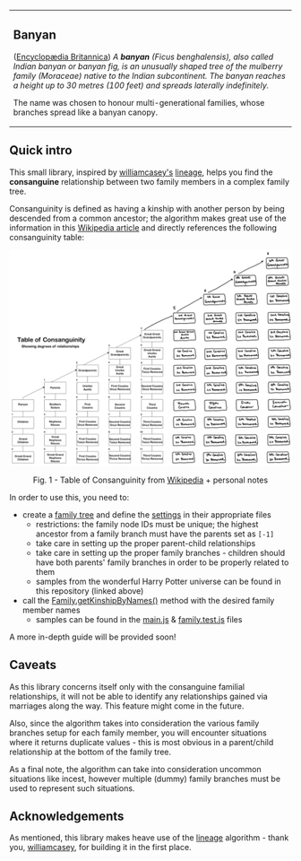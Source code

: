 <table style="border: none">
<tr>
<td>

## Banyan

([Encyclopædia Britannica](https://www.britannica.com/plant/banyan)) *A **banyan** (Ficus benghalensis), also called Indian banyan or banyan fig, is an unusually shaped tree of the mulberry family (Moraceae) native to the Indian subcontinent. The banyan reaches a height up to 30 metres (100 feet) and spreads laterally indefinitely.*

The name was chosen to honour multi-generational families, whose branches spread like a banyan canopy.

</td>
</tr>
</table>


## Quick intro

This small library, inspired by [williamcasey's](https://github.com/williamcasey) [lineage](https://github.com/williamcasey/lineage), helps you find the **consanguine** relationship between two family members in a complex family tree. 

Consanguinity is defined as having a kinship with another person by being descended from a common ancestor; the algorithm makes great use of the information in this [Wikipedia article](https://en.wikipedia.org/wiki/Consanguinity) and directly references the following consanguinity table: 

![Table of Consanguinity](table-of-consanguinity.PNG)

<p align = 'center'>Fig. 1 - Table of Consanguinity from <a href='https://en.wikipedia.org/wiki/Consanguinity#/media/File:Table_of_Consanguinity_showing_degrees_of_relationship.svg'>Wikipedia</a> + personal notes</p>

In order to use this, you need to:
* create a [family tree](https://github.com/ioanastumb/banyan/blob/main/data/family-provider.js) and define the [settings](https://github.com/ioanastumb/banyan/blob/main/data/settings-provider.js) in their appropriate files
  * restrictions: the family node IDs must be unique; the highest ancestor from a family branch must have the parents set as `[-1]`
  * take care in setting up the proper parent-child relationships
  * take care in setting up the proper family branches - children should have both parents' family branches in order to be properly related to them
  * samples from the wonderful Harry Potter universe can be found in this repository (linked above)
* call the [Family.getKinshipByNames()](https://github.com/ioanastumb/banyan/blob/main/src/family.js#L140) method with the desired family member names
  * samples can be found in the [main.js](https://github.com/ioanastumb/banyan/blob/main/main.js) & [family.test.js](https://github.com/ioanastumb/banyan/blob/main/tests/family.test.js) files

A more in-depth guide will be provided soon!


## Caveats 

As this library concerns itself only with the consanguine familial relationships, it will not be able to identify any relationships gained via marriages along the way. This feature might come in the future. 

Also, since the algorithm takes into consideration the various family branches setup for each family member, you will encounter situations where it returns duplicate values - this is most obvious in a parent/child relationship at the bottom of the family tree. 

As a final note, the algorithm can take into consideration uncommon situations like incest, however multiple (dummy) family branches must be used to represent such situations. 


## Acknowledgements

As mentioned, this library makes heave use of the [lineage](https://github.com/williamcasey/lineage) algorithm - thank you, [williamcasey](https://github.com/williamcasey), for building it in the first place.